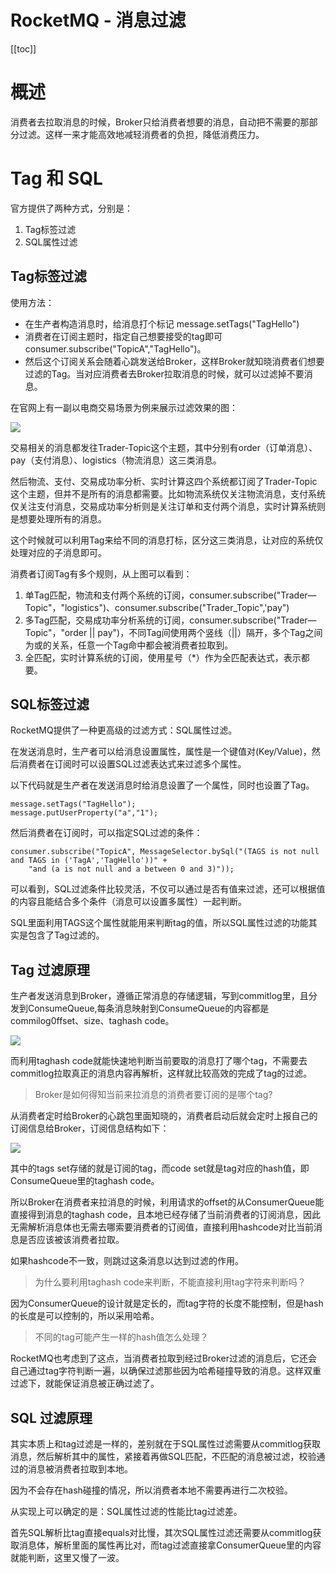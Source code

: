 # RocketMQ - 消息过滤

[[toc]]

# 概述

消费者去拉取消息的时候，Broker只给消费者想要的消息，自动把不需要的那部分过滤。这样一来才能高效地减轻消费者的负担，降低消费压力。

# Tag 和 SQL

官方提供了两种方式，分别是：

1. Tag标签过滤
2. SQL属性过滤

## Tag标签过滤

使用方法：

* 在生产者构造消息时，给消息打个标记 message.setTags("TagHello")
* 消费者在订阅主题时，指定自己想要接受的tag即可 consumer.subscribe("TopicA","TagHello")。
* 然后这个订阅关系会随着心跳发送给Broker，这样Broker就知晓消费者们想要过滤的Tag。当对应消费者去Broker拉取消息的时候，就可以过滤掉不要消息。

在官网上有一副以电商交易场景为例来展示过滤效果的图：

![](/_images/micro-services/middleware/rocketmq/Tag过滤.png)

交易相关的消息都发往Trader-Topic这个主题，其中分别有order（订单消息）、pay（支付消息）、logistics（物流消息）这三类消息。

然后物流、支付、交易成功率分析、实时计算这四个系统都订阅了Trader-Topic这个主题，但并不是所有的消息都需要。比如物流系统仅关注物流消息，支付系统仅关注支付消息，交易成功率分析则是关注订单和支付两个消息，实时计算系统则是想要处理所有的消息。

这个时候就可以利用Tag来给不同的消息打标，区分这三类消息，让对应的系统仅处理对应的子消息即可。

消费者订阅Tag有多个规则，从上图可以看到：

1. 单Tag匹配，物流和支付两个系统的订阅，consumer.subscribe("Trader—Topic"，"logistics")、consumer.subscribe("Trader_Topic",'pay")
2. 多Tag匹配，交易成功率分析系统的订阅，consumer.subscribe("Trader—Topic"，"order || pay")，不同Tag间使用两个竖线（||）隔开，多个Tag之间为或的关系，任意一个Tag命中都会被消费者拉取到。
3. 全匹配，实时计算系统的订阅，使用星号（*）作为全匹配表达式，表示都要。

## SQL标签过滤

RocketMQ提供了一种更高级的过滤方式：SQL属性过滤。

在发送消息时，生产者可以给消息设置属性，属性是一个键值对(Key/Value)，然后消费者在订阅时可以设置SQL过滤表达式来过滤多个属性。

以下代码就是生产者在发送消息时给消息设置了一个属性，同时也设置了Tag。

```
message.setTags("TagHello");
message.putUserProperty("a","1");
```

然后消费者在订阅时，可以指定SQL过滤的条件：

```
consumer.subscribe("TopicA", MessageSelector.bySql("(TAGS is not null and TAGS in ('TagA','TagHello'))" +
    "and (a is not null and a between 0 and 3)"));
```

可以看到，SQL过滤条件比较灵活，不仅可以通过是否有值来过滤，还可以根据值的内容且能结合多个条件（消息可以设置多属性）一起判断。

SQL里面利用TAGS这个属性就能用来判断tag的值，所以SQL属性过滤的功能其实是包含了Tag过滤的。

## Tag 过滤原理

生产者发送消息到Broker，遵循正常消息的存储逻辑，写到commitlog里，且分发到ConsumeQueue,每条消息映射到ConsumeQueue的内容都是commilog0ffset、size、taghash code。

![](/_images/micro-services/middleware/rocketmq/消息映射到ConsumeQueue.png)

而利用taghash code就能快速地判断当前要取的消息打了哪个tag，不需要去commitlog拉取真正的消息内容再解析，这样就比较高效的完成了tag的过滤。

> Broker是如何得知当前来拉消息的消费者要订阅的是哪个tag?

从消费者定时给Broker的心跳包里面知晓的，消费者启动后就会定时上报自己的订阅信息给Broker，订阅信息结构如下：

![](/_images/micro-services/middleware/rocketmq/订阅信息.png)

其中的tags set存储的就是订阅的tag，而code set就是tag对应的hash值，即ConsumeQueue里的taghash code。

所以Broker在消费者来拉消息的时候，利用请求的offset的从ConsumerQueue能直接得到消息的taghash code，且本地已经存储了当前消费者的订阅消息，因此无需解析消息体也无需去哪索要消费者的订阅值，直接利用hashcode对比当前消息是否应该被该消费者拉取。

如果hashcode不一致，则跳过这条消息以达到过滤的作用。

> 为什么要利用taghash code来判断，不能直接利用tag字符来判断吗？

因为ConsumerQueue的设计就是定长的，而tag字符的长度不能控制，但是hash的长度是可以控制的，所以采用哈希。

> 不同的tag可能产生一样的hash值怎么处理？

RocketMQ也考虑到了这点，当消费者拉取到经过Broker过滤的消息后，它还会自己通过tag字符判断一遍，以确保过滤那些因为哈希碰撞导致的消息。这样双重过滤下，就能保证消息被正确过滤了。

## SQL 过滤原理

其实本质上和tag过滤是一样的，差别就在于SQL属性过滤需要从commitlog获取消息，然后解析其中的属性，紧接着再做SQL匹配，不匹配的消息被过滤，校验通过的消息被消费者拉取到本地。

因为不会存在hash碰撞的情况，所以消费者本地不需要再进行二次校验。

从实现上可以确定的是：SQL属性过滤的性能比tag过滤差。

首先SQL解析比tag直接equals对比慢，其次SQL属性过滤还需要从commitlog获取消息体，解析里面的属性再比对，而tag过滤直接拿ConsumerQueue里的内容就能判断，这里又慢了一波。